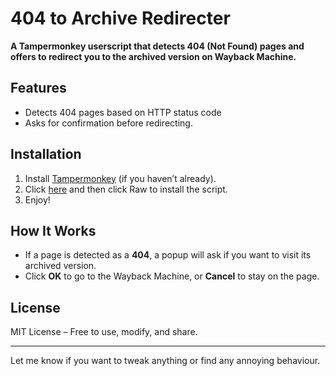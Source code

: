 # 404 to Archive Redirecter  

**A Tampermonkey userscript that detects 404 (Not Found) pages and offers to redirect you to the archived version on Wayback Machine.**  

## Features  
- Detects 404 pages based on HTTP status code 
- Asks for confirmation before redirecting. 

## Installation  
1. Install [Tampermonkey](https://www.tampermonkey.net/) (if you haven’t already).  
2. Click [here](https://github.com/kordischp/404-to-archive/blob/main/404%20to%20Archive%20Redirecter-0.1.user.js) and then click Raw to install the script.  
3. Enjoy!

## How It Works  
- If a page is detected as a **404**, a popup will ask if you want to visit its archived version.  
- Click **OK** to go to the Wayback Machine, or **Cancel** to stay on the page.  



## License  
MIT License – Free to use, modify, and share.

---

Let me know if you want to tweak anything or find any annoying behaviour.
